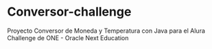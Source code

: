 # Conversor-challenge
Proyecto Conversor de Moneda y Temperatura con Java para el Alura Challenge de ONE - Oracle Next Education
